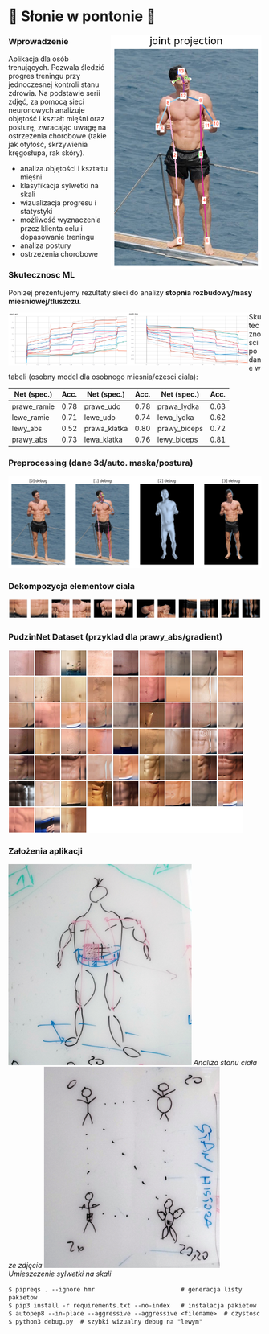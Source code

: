 # :muscle: __Słonie w pontonie__ :muscle:

<img src="keypoints_pose_18.png" alt="lewy w pelnej klasie" width="300" align="right"/>

### Wprowadzenie

Aplikacja dla osób trenujących. Pozwala śledzić progres treningu przy jednoczesnej kontroli stanu zdrowia. Na podstawie serii zdjęć, za pomocą sieci neuronowych analizuje objętość i kształt mięśni oraz posturę, zwracając uwagę na ostrzeżenia chorobowe (takie jak otyłość, skrzywienia kręgosłupa, rak skóry).

- analiza objętości i kształtu mięśni
- klasyfikacja sylwetki na skali
- wizualizacja progresu i statystyki
- możliwość wyznaczenia przez klienta celu i dopasowanie treningu
- analiza postury
- ostrzeżenia chorobowe

### Skutecznosc ML

Ponizej prezentujemy rezultaty sieci do analizy **stopnia rozbudowy/masy
miesniowej/tluszczu**.

<img src="epoch_acc.png" alt="epoch_acc" width="47.5%" align="left"/>
<img src="epoch_loss.png" alt="epoch_loss" width="47.5%" align="left"/>

Skutecznosci podane w tabeli (osobny model dla osobnego miesnia/czesci ciala):

| Net (spec.)   |      Acc.     | Net (spec.)   |      Acc.     | Net (spec.)   |      Acc.     |
|---------------|:-------------:|---------------|:-------------:|---------------|:-------------:|
| prawe_ramie   | 0.78          | prawe_udo     | 0.78          | prawa_lydka   | 0.63          |
| lewe_ramie    | 0.71          | lewe_udo      | 0.74          | lewa_lydka    | 0.62          |
| lewy_abs      | 0.52          | prawa_klatka  | 0.80          | prawy_biceps  | 0.72          |
| prawy_abs     | 0.73          | lewa_klatka   | 0.76          | lewy_biceps   | 0.81          |

### Preprocessing (dane 3d/auto. maska/postura)

![posture](posture.png)

### Dekompozycja elementow ciala

![rozbiorka](dekompozycja.png)

### PudzinNet Dataset (przyklad dla prawy_abs/gradient)

![PudzinNet](PudzianNet_dataset.png)

### Założenia aplikacji

<img src="docs/1.jpg" alt="miesniak" height="400"/>
<i>Analiza stanu ciała ze zdjęcia</i>
<img src="docs/2.jpg" alt="skala" height="400"/>
<i>Umieszczenie sylwetki na skali</i>



```
$ pipreqs . --ignore hmr                        # generacja listy pakietow
$ pip3 install -r requirements.txt --no-index   # instalacja pakietow
$ autopep8 --in-place --aggressive --aggressive <filename>  # czystosc
$ python3 debug.py  # szybki wizualny debug na "lewym"
```
